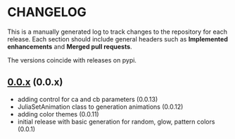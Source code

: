 # CHANGELOG

This is a manually generated log to track changes to the repository for each release. 
Each section should include general headers such as **Implemented enhancements** 
and **Merged pull requests**. 

The versions coincide with releases on pypi.

## [0.0.x](https://github.com/vsoch/juliart/tree/master) (0.0.x)
 - adding control for ca and cb parameters (0.0.13)
 - JuliaSetAnimation class to generation animations (0.0.12)
 - adding color themes (0.0.11)
 - initial release with basic generation for random, glow, pattern colors (0.0.1)

